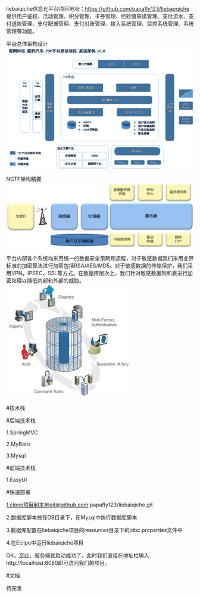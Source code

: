 liebaiqiche信息化平台项目地址：https://github.com/papafly123/liebaoqiche 提供用户鉴权、活动管理、积分管理、卡券管理、经验值等级管理、支付流水、支付退款管理、支付配置管理、支付对账管理、接入系统管理、监控系统管理、系统管理等功能。


平台总体架构设计
![加载图片失败](https://github.com/papafly123/img-floder/blob/master/ItemDesign.png)

NGTP架构精要
![加载图片失败](https://github.com/papafly123/img-floder/blob/master/essenceOfArchitecture.png)

平台内部各个系统均采用统一的数据安全策略和流程，对于敏感数据我们采用业界标准的加密算法进行加密包括RSA/AES/MD5。对于敏感数据的传输保护，我们采用VPN，IPSEC，SSL等方式。在数据库层次上，我们针对敏感数据列和表进行加密处理以降低内部和外部的威胁。
![加载图片失败](https://github.com/papafly123/img-floder/blob/master/Secret.jpg)

#技术栈

#后端技术栈

1.SpringMVC

2.MyBatis

3.Mysql

#前端技术栈

1.EasyUI

#快速部署

1.clone项目到本地git@github.com:papafly123/liebaiqiche.git

2.数据库脚本放在DB目录下，在Mysql中执行数据库脚本

3.数据库配置在liebaiqiche项目的resources目录下的jdbc.properties文件中

4.在Eclipe中运行liebaiqiche项目

OK，至此，服务端就启动成功了，此时我们直接在地址栏输入http://localhost:8080即可访问我们的项目。

#文档

待完善